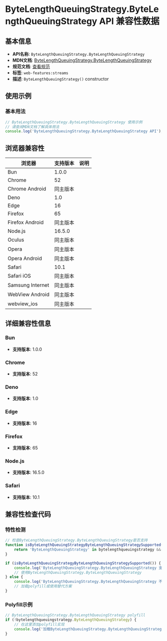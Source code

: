# ByteLengthQueuingStrategy.ByteLengthQueuingStrategy API 兼容性数据

## 基本信息

- **API名称**: `ByteLengthQueuingStrategy.ByteLengthQueuingStrategy`
- **MDN文档**: [ByteLengthQueuingStrategy.ByteLengthQueuingStrategy](https://developer.mozilla.org/docs/Web/API/ByteLengthQueuingStrategy/ByteLengthQueuingStrategy)
- **规范文档**: [查看规范](https://streams.spec.whatwg.org/#blqs-constructor)
- **标签**: `web-features:streams`
- **描述**: `ByteLengthQueuingStrategy()` constructor

## 使用示例

### 基本用法

```javascript
// ByteLengthQueuingStrategy.ByteLengthQueuingStrategy 使用示例
// 请查阅MDN文档了解具体用法
console.log('ByteLengthQueuingStrategy.ByteLengthQueuingStrategy API');
```

## 浏览器兼容性

| 浏览器 | 支持版本 | 说明 |
|--------|----------|------|
| Bun | 1.0.0 |  |
| Chrome | 52 |  |
| Chrome Android | 同主版本 |  |
| Deno | 1.0 |  |
| Edge | 16 |  |
| Firefox | 65 |  |
| Firefox Android | 同主版本 |  |
| Node.js | 16.5.0 |  |
| Oculus | 同主版本 |  |
| Opera | 同主版本 |  |
| Opera Android | 同主版本 |  |
| Safari | 10.1 |  |
| Safari iOS | 同主版本 |  |
| Samsung Internet | 同主版本 |  |
| WebView Android | 同主版本 |  |
| webview_ios | 同主版本 |  |

## 详细兼容性信息

### Bun

- **支持版本**: 1.0.0

### Chrome

- **支持版本**: 52

### Deno

- **支持版本**: 1.0

### Edge

- **支持版本**: 16

### Firefox

- **支持版本**: 65

### Node.js

- **支持版本**: 16.5.0

### Safari

- **支持版本**: 10.1

## 兼容性检查代码

### 特性检测

```javascript
// 检查ByteLengthQueuingStrategy.ByteLengthQueuingStrategy是否支持
function isByteLengthQueuingStrategyByteLengthQueuingStrategySupported() {
    return 'ByteLengthQueuingStrategy' in bytelengthqueuingstrategy && typeof bytelengthqueuingstrategy.ByteLengthQueuingStrategy === 'function';
}

if (isByteLengthQueuingStrategyByteLengthQueuingStrategySupported()) {
    console.log('ByteLengthQueuingStrategy.ByteLengthQueuingStrategy 支持');
    // 使用ByteLengthQueuingStrategy.ByteLengthQueuingStrategy
} else {
    console.log('ByteLengthQueuingStrategy.ByteLengthQueuingStrategy 不支持，需要polyfill');
    // 加载polyfill或使用替代方案
}
```

### Polyfill示例

```javascript
// ByteLengthQueuingStrategy.ByteLengthQueuingStrategy polyfill
if (!bytelengthqueuingstrategy.ByteLengthQueuingStrategy) {
    // 在这里添加polyfill实现
    console.log('加载ByteLengthQueuingStrategy.ByteLengthQueuingStrategy polyfill');
}
```

